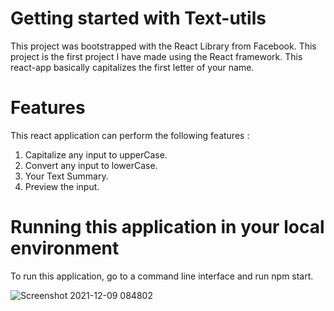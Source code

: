 # Getting started with Text-utils

This project was bootstrapped with the React Library from Facebook. This project is the first project I have made using the React framework. This react-app basically capitalizes the first letter of your name.

# Features

This react application can perform the following features :
1. Capitalize any input to upperCase.
2. Convert any input to lowerCase.
3. Your Text Summary.
4. Preview the input.

# Running this application in your local environment
To run this application, go to a command line interface and run npm start.


![Screenshot 2021-12-09 084802](https://user-images.githubusercontent.com/67894028/145328488-0fd4e4fb-9264-4f4c-90f3-8033b486e262.jpg)
